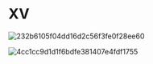 # XV

![232b6105f04dd16d2c56f3fe0f28ee60](https://user-images.githubusercontent.com/43094000/132120629-727132ce-fab1-4147-a1e6-c718484e74d1.gif)

![4cc1cc9d1d1f6bdfe381407e4fdf1755](https://user-images.githubusercontent.com/43094000/132120632-bc9f5707-893e-4cdb-bca5-2bd89276b8d2.gif)
